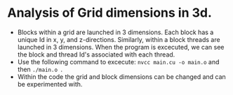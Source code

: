 # Analysis of Grid dimensions in 3d.

* Blocks within a grid are launched in 3 dimensions. Each block has a unique Id in x, y, and z-directions. Similarly, within a block threads are launched in 3 dimensions. When the program is excecuted, we can see the block and thread Id's associated with each thread. 
* Use the following command to excecute: ``` nvcc main.cu -o main.o ```  and then ```./main.o ```.
* Within the code the grid and block dimensions can be changed and can be experimented with.